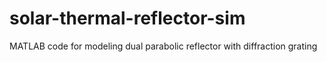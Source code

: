 # solar-thermal-reflector-sim
MATLAB code for modeling dual parabolic reflector with diffraction grating
